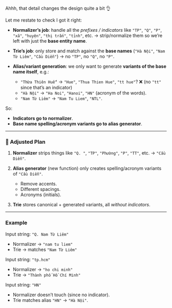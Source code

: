 Ahhh, that detail changes the design quite a bit 👌

Let me restate to check I got it right:

* **Normalizer’s job**: handle all the *prefixes / indicators* like `"TP"`, `"Q"`, `"P"`, `"xã"`, `"huyện"`, `"thị trấn"`, `"tỉnh"`, etc. → strip/normalize them so we’re left with just the **base entity name**.
* **Trie’s job**: only store and match against the **base names** (`"Hà Nội"`, `"Nam Từ Liêm"`, `"Cầu Diễn"`) → no `"TP"`, no `"Q"`, no `"P"`.
* **Alias/variant generation**: we only want to generate **variants of the base name itself**, e.g.:

  * `"Thừa Thiên Huế"` → `"Hue"`, `"Thua Thien Hue"`, `"tt hue"`? ❌ (no `"tt"` since that’s an indicator)
  * `"Hà Nội"` → `"Ha Noi"`, `"Hanoi"`, `"HN"` (acronym of the words).
  * `"Nam Từ Liêm"` → `"Nam Tu Liem"`, `"NTL"`.

So:

* **Indicators go to normalizer**.
* **Base name spelling/acronym variants go to alias generator**.

---

### 🔑 Adjusted Plan

1. **Normalizer** strips things like `"Q. "`, `"TP"`, `"Phường"`, `"P"`, `"TT"`, etc. → `"Cầu Diễn"`.
2. **Alias generator** (new function) only creates spelling/acronym variants of `"Cầu Diễn"`.

   * Remove accents.
   * Different spacings.
   * Acronyms (initials).
3. **Trie** stores canonical + generated variants, all *without indicators*.

---

### Example

Input string: `"Q. Nam Từ Liêm"`

* Normalizer → `"nam tu liem"`
* Trie → matches `"Nam Từ Liêm"`

Input string: `"tp.hcm"`

* Normalizer → `"ho chi minh"`
* Trie → `"Thành phố Hồ Chí Minh"`

Input string: `"HN"`

* Normalizer doesn’t touch (since no indicator).
* Trie matches alias `"HN"` → `"Hà Nội"`.
